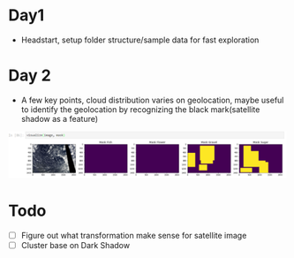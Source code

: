 # Day1

- Headstart, setup folder structure/sample data for fast exploration

# Day 2
* A few key points, cloud distribution varies on geolocation, maybe useful to identify the geolocation by recognizing the black mark(satellite shadow as a feature)

![Image Sample](img/2019-08-31-12-25-08.png)

# Todo
- [ ] Figure out what transformation make sense for satellite image
- [ ] Cluster base on Dark Shadow